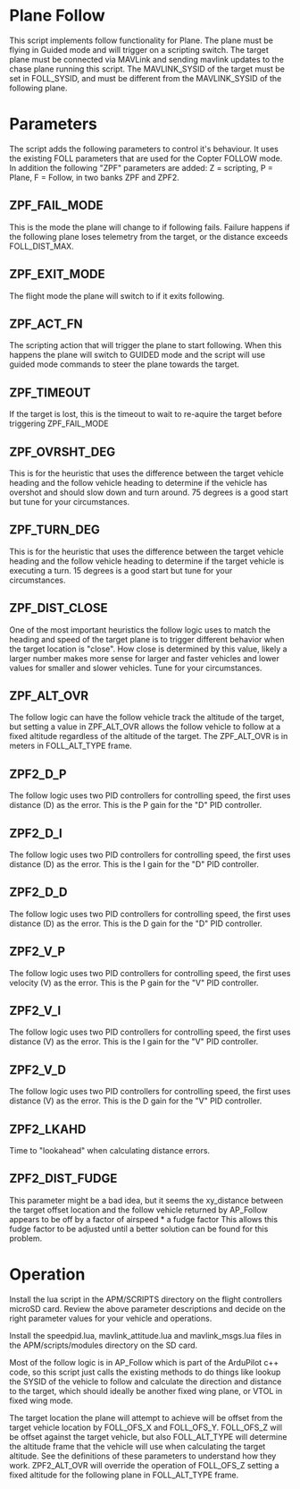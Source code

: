 # Plane Follow

This script implements follow functionality for Plane. The plane must be
flying in Guided mode and will trigger on a scripting switch. The target plane
must be connected via MAVLink and sending mavlink updates to the chase plane
running this script. The MAVLINK_SYSID of the target must be set in FOLL_SYSID,
and must be different from the MAVLINK_SYSID of the following plane.


# Parameters

The script adds the following parameters to control it's behaviour. It uses 
the existing FOLL parameters that are used for the Copter FOLLOW mode. In addition
the following "ZPF" parameters are added: Z = scripting, P = Plane, F = Follow, in two
banks ZPF and ZPF2.

## ZPF_FAIL_MODE

This is the mode the plane will change to if following fails. Failure happens
if the following plane loses telemetry from the target, or the distance exceeds
FOLL_DIST_MAX.

## ZPF_EXIT_MODE

The flight mode the plane will switch to if it exits following. 

## ZPF_ACT_FN

The scripting action that will trigger the plane to start following. When this
happens the plane will switch to GUIDED mode and the script will use guided mode
commands to steer the plane towards the target.

## ZPF_TIMEOUT

If the target is lost, this is the timeout to wait to re-aquire the target before 
triggering ZPF_FAIL_MODE

## ZPF_OVRSHT_DEG

This is for the heuristic that uses the difference between the target vehicle heading
and the follow vehicle heading to determine if the vehicle has overshot and should slow
down and turn around. 75 degrees is a good start but tune for your circumstances.

## ZPF_TURN_DEG

This is for the heuristic that uses the difference between the target vehicle heading
and the follow vehicle heading to determine if the target vehicle is executing a turn.
15 degrees is a good start but tune for your circumstances.

## ZPF_DIST_CLOSE

One of the most important heuristics the follow logic uses to match the heading and speed
of the target plane is to trigger different behavior when the target location is "close".
How close is determined by this value, likely a larger number makes more sense for larger 
and faster vehicles and lower values for smaller and slower vehicles. Tune for your circumstances.

## ZPF_ALT_OVR

The follow logic can have the follow vehicle track the altitude of the target, but setting a value
in ZPF_ALT_OVR allows the follow vehicle to follow at a fixed altitude regardless of the altitude
of the target. The ZPF_ALT_OVR is in meters in FOLL_ALT_TYPE frame. 

## ZPF2_D_P

The follow logic uses two PID controllers for controlling speed, the first uses distance (D) 
as the error. This is the P gain for the "D" PID controller.

## ZPF2_D_I

The follow logic uses two PID controllers for controlling speed, the first uses distance (D) 
as the error. This is the I gain for the "D" PID controller.

## ZPF2_D_D

The follow logic uses two PID controllers for controlling speed, the first uses distance (D) 
as the error. This is the D gain for the "D" PID controller.

## ZPF2_V_P

The follow logic uses two PID controllers for controlling speed, the first uses velocity (V) 
as the error. This is the P gain for the "V" PID controller.

## ZPF2_V_I

The follow logic uses two PID controllers for controlling speed, the first uses distance (V) 
as the error. This is the I gain for the "V" PID controller.

## ZPF2_V_D

The follow logic uses two PID controllers for controlling speed, the first uses distance (V) 
as the error. This is the D gain for the "V" PID controller.

## ZPF2_LKAHD

Time to "lookahead" when calculating distance errors.

## ZPF2_DIST_FUDGE

This parameter might be a bad idea, but it seems the xy_distance between the target offset location
and the follow vehicle returned by AP_Follow appears to be off by a factor of 
airspeed * a fudge factor
This allows this fudge factor to be adjusted until a better solution can be found for this problem.

# Operation

Install the lua script in the APM/SCRIPTS directory on the flight
controllers microSD card. Review the above parameter descriptions and
decide on the right parameter values for your vehicle and operations.

Install the speedpid.lua, mavlink_attitude.lua and mavlink_msgs.lua files
in the APM/scripts/modules directory on the SD card.

Most of the follow logic is in AP_Follow which is part of the ArduPilot c++
code, so this script just calls the existing methods to do things like
lookup the SYSID of the vehicle to follow and calculate the direction and distance
to the target, which should ideally be another fixed wing plane, or VTOL in
fixed wing mode.

The target location the plane will attempt to achieve will be offset from the target
vehicle location by FOLL_OFS_X and FOLL_OFS_Y. FOLL_OFS_Z will be offset against the 
target vehicle, but also FOLL_ALT_TYPE will determine the altitude frame that the vehicle
will use when calculating the target altitude. See the definitions of these
parameters to understand how they work. ZPF2_ALT_OVR will override the operation of FOLL_OFS_Z
setting a fixed altitude for the following plane in FOLL_ALT_TYPE frame.
